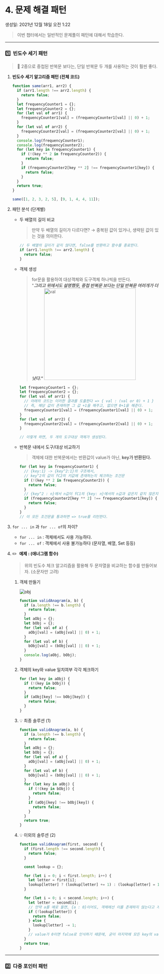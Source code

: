 # 4. 문제 해결 패턴

생성일: 2021년 12월 18일 오전 1:22

> 이번 챕터에서는 일반적인 문제풀이 패턴에 대해서 학습한다.

---

### 1️⃣  빈도수 세기 패턴

> 🎯 2중으로 중첩된 반복문 보다는, 단일 반복문 두 개를 사용하는 것이 훨씬 좋다.

1. **빈도수 세기 알고리즘 패턴 (전체 코드)**

   ```jsx
   function same(arr1, arr2) {
     if (arr1.length !== arr2.length) {
       return false;
     }
     let frequencyCounter1 = {};
     let frequencyCounter2 = {};
     for (let val of arr1) {
       frequencyCounter1[val] = (frequencyCounter1[val] || 0) + 1;
     }
     for (let val of arr2) {
       frequencyCounter2[val] = (frequencyCounter2[val] || 0) + 1;
     }
     console.log(frequencyCounter1);
     console.log(frequencyCounter2);
     for (let key in frequencyCounter1) {
       if (!(key ** 2 in frequencyCounter2)) {
         return false;
       }
       if (frequencyCounter2[key ** 2] !== frequencyCounter1[key]) {
         return false;
       }
     }
     return true;
   }

   same([1, 2, 3, 2, 5], [9, 1, 4, 4, 11]);
   ```

2. 패턴 분석 (단계별)

   - 두 배열의 길이 비교
     > 만약 두 배열의 길이가 다르다면? → 중복된 값이 있거나, 생략된 값이 있는 것을 의미한다.
     ```jsx
     // 두 배열의 길이가 같지 않다면, false를 반환하고 함수를 종료한다.
     if (arr1.length !== arr2.length) {
       return false;
     }
     ```
   - 객체 생성

     > for문을 활용하여 대상객체와 도구객체 하나씩을 만든다.  
     >  "**_그리고 위에서도 설명했듯, 중첩 반복문 보다는 단일 반복문 여러개가 더 낫다."_**
     > <img src="https://user-images.githubusercontent.com/67448481/146584026-a4be474c-dd71-4e6c-b528-bf42e25cf062.png" alt="val" width="300">

     ```jsx
     let frequencyCounter1 = {};
     let frequencyCounter2 = {};
     for (let val of arr1) {
       // 아래의 코드는 이러한 결과를 도출한다 => { val : (val or 0) + 1 }
       // 즉, 해당 값이 존재하면 그 값 +1을 해주고, 없으면 0+1을 해준다.
       frequencyCounter1[val] = (frequencyCounter1[val] || 0) + 1;
     }
     for (let val of arr2) {
       frequencyCounter2[val] = (frequencyCounter2[val] || 0) + 1;
     }

     // 이렇게 하면, 두 개의 도구대상 객체가 생성된다.
     ```

   - 반복문 내에서 도구/대상 비교하기
     > 객체에 대한 반복문에서는 반환값이 value가 아닌, **key가 반환된다.**
     ```jsx
     for (let key in frequencyCounter1) {
       // {key:1} -> {key^2:1}의 구조에서,
       // key^2의 값이 fC2의 키값에 존재하는지 체크하는 조건문
       if (!(key ** 2 in frequencyCounter2)) {
         return false;
       }
       // {key^2 : n}에서 n값이 fC1의 {key: n}에서의 n값과 같은지 같지 않은지 체크
       if (frequencyCounter2[key ** 2] !== frequencyCounter1[key]) {
         return false;
       }
     }
     // 이 모든 조건문을 통과하면 => true를 리턴한다.
     ```

3. `for ... in` 과 `for ... of`의 차이?

   - `for ... in` : 객체에서도 사용 가능하다.
   - `for ... of` : 객체에서 사용 불가능하다 (문자열, 배열, Set 등등)

4. ✏️  **예제 : (애너그램 함수)**

   > 위의 빈도수 체크 알고리즘을 활용해 두 문자열을 비교하는 함수를 만들어보자. (소문자만 고려)

   1. 객체 만들기

      <img src="https://user-images.githubusercontent.com/67448481/146649101-0525125c-cdd8-477d-b959-b56d59b86640.png" alt="obj"/>

      ```jsx
      function validAnagram(a, b) {
        if (a.length !== b.length) {
          return false;
        }
        let aObj = {};
        let bObj = {};
        for (let val of a) {
          aObj[val] = (aObj[val] || 0) + 1;
        }
        for (let val of b) {
          bObj[val] = (bObj[val] || 0) + 1;
        }
        console.log(aObj, bObj);
      }
      ```

   2. 객체의 key와 value 일치여부 각각 체크하기

      ```jsx
      for (let key in aObj) {
        if (!(key in bObj)) {
          return false;
        }
        if (aObj[key] !== bObj[key]) {
          return false;
        }
      }
      ```

   3. 💡 최종 솔루션 (1)

      ```jsx
      function validAnagram(a, b) {
        if (a.length !== b.length) {
          return false;
        }
        let aObj = {};
        let bObj = {};
        for (let val of a) {
          aObj[val] = (aObj[val] || 0) + 1;
        }
        for (let val of b) {
          bObj[val] = (bObj[val] || 0) + 1;
        }
        for (let key in aObj) {
          if (!(key in bObj)) {
            return false;
          }
          if (aObj[key] !== bObj[key]) {
            return false;
          }
        }
        return true;
      }
      ```

   4. 💡 이외의 솔루션 (2)

      ```jsx
      function validAnagram(first, second) {
        if (first.length !== second.length) {
          return false;
        }

        const lookup = {};

        for (let i = 0; i < first.length; i++) {
          let letter = first[i];
          lookup[letter] ? (lookup[letter] += 1) : (lookup[letter] = 1);
        }

        for (let i = 0; i < second.length; i++) {
          let letter = second[i];
          // 만약 a를 예로 들면, {a : 0}이어도, 객체에선 이를 존재하지 않는다고 계산한다.
          if (!lookup[letter]) {
            return false;
          } else {
            lookup[letter] -= 1;
          }
          // value가 0이면 false로 인식하기 때문에, 굳이 마지막에 모든 key의 value들이 0인지 더블체킹 할 필요는 없다.
        }
        return true;
      }
      ```

---

### 2️⃣  다중 포인터 패턴
